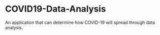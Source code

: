 # COVID19-Data-Analysis
An application that can determine how COVID-19 will spread through data analysis.

